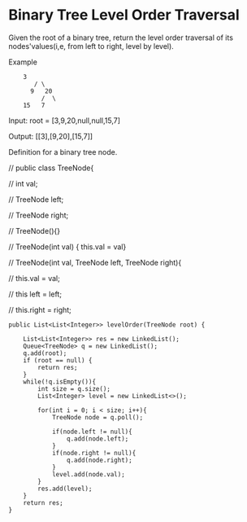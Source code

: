 # Binary Tree Level Order Traversal

Given the root of a binary tree, return the level order traversal of its nodes'values(i,e, from left to right, level by level).


Example

		3
	       / \
	      9   20
	         /  \
		15   7



Input: root = [3,9,20,null,null,15,7]

Output: [[3],[9,20],[15,7]]



Definition for a binary tree node.

// public class TreeNode{

// 	int val;

//	TreeNode left;

// 	TreeNode right;

// 	TreeNode(){}

// 	TreeNode(int val) { this.val = val}

// 	TreeNode(int val, TreeNode left, TreeNode right){

// 		this.val = val;

// 		this left = left;

// 		this.right = right;



    public List<List<Integer>> levelOrder(TreeNode root) {
        
        List<List<Integer>> res = new LinkedList();
        Queue<TreeNode> q = new LinkedList();
        q.add(root);
        if (root == null) {
            return res;
        }
        while(!q.isEmpty()){
            int size = q.size();
            List<Integer> level = new LinkedList<>();
            
            for(int i = 0; i < size; i++){
                TreeNode node = q.poll();
                
                if(node.left != null){
                    q.add(node.left);
                }
                if(node.right != null){
                    q.add(node.right);
                }
                level.add(node.val);
            }
            res.add(level);
        }
        return res;
    }
